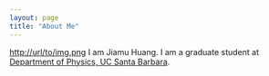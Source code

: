 ```yaml
---
layout: page
title: "About Me"
---
```

[http://url/to/img.png](https://github.com/jiamuH/jiamuH.github.io/blob/master/Website_Image.jpg)
I am Jiamu Huang. I am a graduate student at [Department of Physics, UC Santa Barbara](https://www.physics.ucsb.edu/home).
